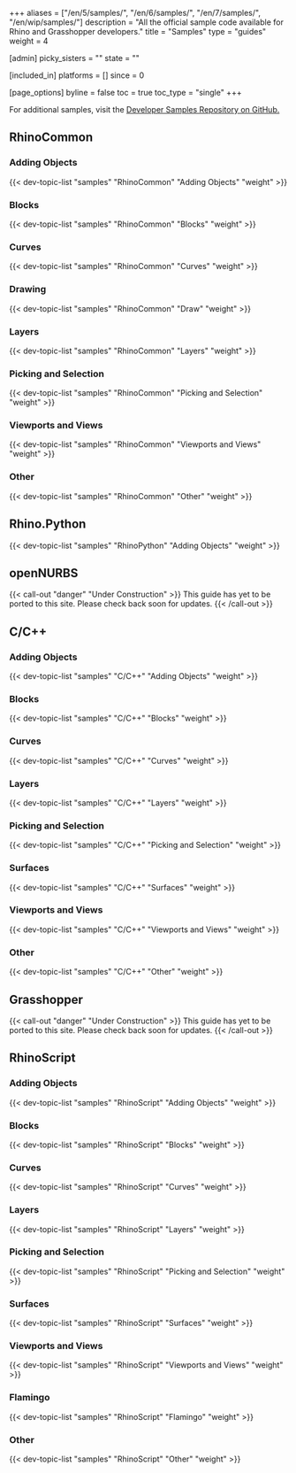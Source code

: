 +++
aliases = ["/en/5/samples/", "/en/6/samples/", "/en/7/samples/", "/en/wip/samples/"]
description = "All the official sample code available for Rhino and Grasshopper developers."
title = "Samples"
type = "guides"
weight = 4

[admin]
picky_sisters = ""
state = ""

[included_in]
platforms = []
since = 0

[page_options]
byline = false
toc = true
toc_type = "single"
+++

  

For additional samples, visit the [Developer Samples Repository on GitHub.](https://github.com/mcneel/rhino-developer-samples)


## RhinoCommon


### Adding Objects

{{< dev-topic-list "samples" "RhinoCommon" "Adding Objects" "weight" >}}

### Blocks

{{< dev-topic-list "samples" "RhinoCommon" "Blocks" "weight" >}}

### Curves

{{< dev-topic-list "samples" "RhinoCommon" "Curves" "weight" >}}

<!-- No drafting samples (yet)
### Drafting

{{< dev-topic-list "samples" "RhinoCommon" "Drafting" "weight" >}}
-->

### Drawing

{{< dev-topic-list "samples" "RhinoCommon" "Draw" "weight" >}}

### Layers

{{< dev-topic-list "samples" "RhinoCommon" "Layers" "weight" >}}

### Picking and Selection

{{< dev-topic-list "samples" "RhinoCommon" "Picking and Selection" "weight" >}}

### Viewports and Views

{{< dev-topic-list "samples" "RhinoCommon" "Viewports and Views" "weight" >}}

### Other

{{< dev-topic-list "samples" "RhinoCommon" "Other" "weight" >}}


## Rhino.Python


{{< dev-topic-list "samples" "RhinoPython" "Adding Objects" "weight" >}}



## openNURBS


{{< call-out "danger" "Under Construction" >}}
This guide has yet to be ported to this site. Please check back soon for updates.
{{< /call-out >}}



## C/C++


### Adding Objects

{{< dev-topic-list "samples" "C/C++" "Adding Objects" "weight" >}}

### Blocks

{{< dev-topic-list "samples" "C/C++" "Blocks" "weight" >}}

### Curves

{{< dev-topic-list "samples" "C/C++" "Curves" "weight" >}}

### Layers

{{< dev-topic-list "samples" "C/C++" "Layers" "weight" >}}

### Picking and Selection

{{< dev-topic-list "samples" "C/C++" "Picking and Selection" "weight" >}}

### Surfaces

{{< dev-topic-list "samples" "C/C++" "Surfaces" "weight" >}}

### Viewports and Views

{{< dev-topic-list "samples" "C/C++" "Viewports and Views" "weight" >}}

### Other

{{< dev-topic-list "samples" "C/C++" "Other" "weight" >}}

## Grasshopper


{{< call-out "danger" "Under Construction" >}}
This guide has yet to be ported to this site. Please check back soon for updates.
{{< /call-out >}}



## RhinoScript


### Adding Objects

{{< dev-topic-list "samples" "RhinoScript" "Adding Objects" "weight" >}}

### Blocks

{{< dev-topic-list "samples" "RhinoScript" "Blocks" "weight" >}}

### Curves

{{< dev-topic-list "samples" "RhinoScript" "Curves" "weight" >}}


### Layers

{{< dev-topic-list "samples" "RhinoScript" "Layers" "weight" >}}

### Picking and Selection

{{< dev-topic-list "samples" "RhinoScript" "Picking and Selection" "weight" >}}

### Surfaces

{{< dev-topic-list "samples" "RhinoScript" "Surfaces" "weight" >}}

### Viewports and Views

{{< dev-topic-list "samples" "RhinoScript" "Viewports and Views" "weight" >}}

### Flamingo

{{< dev-topic-list "samples" "RhinoScript" "Flamingo" "weight" >}}

### Other

{{< dev-topic-list "samples" "RhinoScript" "Other" "weight" >}}
